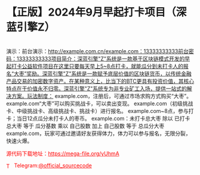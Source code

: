 # 【正版】2024年9月早起打卡项目（深蓝引擎Z）

<br>演示：前台演示：http://example.com.cn/example.com：13333333333前台密码：13333333333项目简介：深蓝引擎"Z"系统是一款基于区块链模式开发的早起打卡公益软件项目在这里只要每天早上5~8点打卡，就能瓜分到未打卡人的报名“大枣”奖励。深蓝引擎"Z"系统是一款赋予底层价值的区块链货币，以传统金融产品交易的加密数字资产。在某种意义上，比当下的BTC更具有投资价值，其核心特点在于价值永不归零。深蓝引擎"Z"系统专为非专业矿工入场，提供一站式的解决方案。玩法制度： example.com，注册后，可通过市场求购方式购买“大枣”。 example.com“大枣”可以购买挑战卡，可以卖出变现。 example.com（初级挑战卡、中级挑战卡、高级挑战卡、挑战卡）进行报名。 example.com~8点，参与打卡；当日12点瓜分未打卡人的枣币。 example.com：未打卡总大枣 除以 已打卡总大枣 等于 瓜分基数 乘以 自己股数 加上 自己股数 等于 总瓜分大枣 example.com，玩家可通过邀请好友获得体力，体力可以参与报名，无限分裂，快速火爆。<br>


<p style="color: red;">源代码下载地址：<a href="https://mega-file.org/yUhmA" style="color: red;">https://mega-file.org/yUhmA</a></p><p style="color: red;"><img src="https://cdn-icons-png.flaticon.com/512/2111/2111646.png" alt="Telegram Icon" style="width: 16px; vertical-align: middle; margin-right: 5px;">Telegram:<a href="https://t.me/official_sourcecode" style="color: red;">@official_sourcecode</a></p>